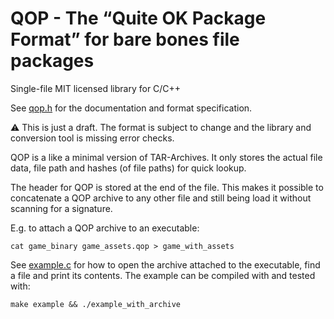 # QOP - The “Quite OK Package Format” for bare bones file packages

Single-file MIT licensed library for C/C++

See [qop.h](https://github.com/phoboslab/qop/blob/master/qop.h) for
the documentation and format specification.

⚠️ This is just a draft. The format is subject to change and the library and
conversion tool is missing error checks.

QOP is a like a minimal version of TAR-Archives. It only stores the actual file
data, file path and hashes (of file paths) for quick lookup.

The header for QOP is stored at the end of the file. This makes it possible to
concatenate a QOP archive to any other file and still being load it without
scanning for a signature.

E.g. to attach a QOP archive to an executable:

`cat game_binary game_assets.qop > game_with_assets`

See [example.c](https://github.com/phoboslab/qop/blob/master/example.c) for how
to open the archive attached to the executable, find a file and print its 
contents. The example can be compiled with and tested with:

`make example && ./example_with_archive`
